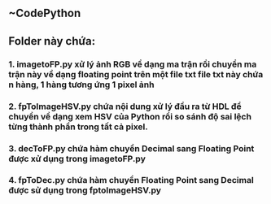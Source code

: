 ## ~CodePython
## Folder này chứa:
### 1. imagetoFP.py xử lý ảnh RGB về dạng ma trận rồi chuyển ma trận này về dạng floating point trên một file txt file txt này chứa n hàng, 1 hàng tương ứng 1 pixel ảnh
### 2. fpToImageHSV.py chứa nội dung xử lý đầu ra từ HDL để chuyển về dạng xem HSV của Python rồi so sánh độ sai lệch từng thành phần trong tất cả pixel.
### 3. decToFP.py chứa hàm chuyển Decimal sang Floating Point được xử dụng trong imagetoFP.py
### 4. fpToDec.py chứa hàm chuyển Floating Point sang Decimal được sử dụng trong fptoImageHSV.py 
